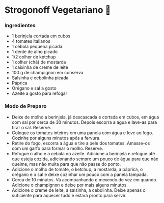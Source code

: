 # Strogonoff Vegetariano 🍃

### Ingredientes

- 1 berinjela cortada em cubos
- 4 tomates italianos
- 1 cebola pequena picada
- 1 dente de alho picado
- 1/2 colher de ketchup
- 1 colher (chá) de mostarda
- 1 caixinha de creme de leite
- 100 g de champignon em conserva
- Salsinha e cebolinha picada
- Páprica
- Orégano e sal a gosto
- Azeite a gosto para refogar

### Modo de Preparo

-  Deixe de molho a berinjela, já descascada e cortada em cubos, em água com sal por cerca de 30 minutos. Depois escorra a água e lave-as para tirar o sal. Reserve.
-  Coloque os tomates inteiros em uma panela com água e leve ao fogo. Cozinhe por alguns minutos após a fervura.
-  Retire do fogo, escorra a água e tire a pele dos tomates. Amasse-os com um garfo para formar o molho. Reserve.
-  Refogue o alho e a cebola no azeite. Adicione a berinjela e refogue até que esteja cozida, adicionando sempre um pouco de água para que não queime, mas não muita para que não passe do ponto.
-  Adicione o molho de tomate, o ketchup, a mostarda, a páprica, o orégano e o sal e deixe cozinhar um pouco com a panela tampada.
-  Cerca de 10 minutos. Vá acompanhando e mexendo de vez em quando. Adicione o champignon e deixe por mais alguns minutos.
-  Adicione o creme de leite, a salsinha, a cebolinha. Deixe apenas o suficiente para aquecer tudo e estará pronto para servir.